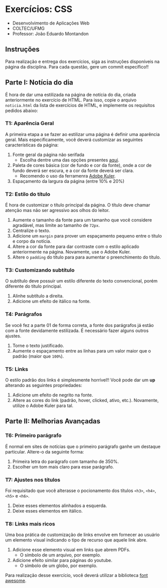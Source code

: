 # Exercícios: CSS

* Desenvolvimento de Aplicações Web
* COLTEC/UFMG
* Professor: João Eduardo Montandon

## Instruções

Para realização e entrega dos exercícios, siga as instruções disponíveis na página da disciplina.
Para cada questão, gere um commit específico!!

## Parte I: Notícia do dia

É hora de dar uma estilizada na página de notícia do dia, criada anteriormente no exercício de HTML.
Para isso, copie o arquivo `noticia.html` da lista de exercícios de HTML, e implemente os requisitos pedidos abaixo:

### T1: Aparência Geral

A primeira etapa a se fazer ao estilizar uma página é definir uma aparência geral. 
Mais especificamente, você deverá customizar as seguintes características da página:

1. Fonte geral da página não serifada
    * Escolha dentre uma das opções presentes [aqui](https://www.w3schools.com/cssref/css_websafe_fonts.asp).
2. Paleta de cores básica (cor de fundo e cor da fonte), onde a cor de fundo deverá ser escura, e a cor da fonte deverá ser clara.
    * Recomendo o uso da ferramenra [Adobe Kuler](https://color.adobe.com).
3. Espaçamento da largura da página (entre 10% e 20%)


### T2: Estilo do título

É hora de customizar o título principal da página. 
O título deve chamar atenção mas não ser agressivo aos olhos do leitor.

1. Aumente o tamanho da fonte para um tamanho que você considere agradável, mas limite ao tamanho de `72px`.
2. Centralize o texto.
3. Adicione um `margin` para prover um espaçamento pequeno entre o título e corpo da notícia.
4. Altere a cor da fonte para dar contraste com o estilo aplicado anteriormente na página. Novamente, use o Adobe Kuler.
5. Altere o `padding` do título para para aumentar o preenchimento do título.

### T3: Customizando subtítulo

O subtítulo deve possuir um estilo diferente do texto convencional, porém diferente do título principal.

1. Alinhe subtítulo a direita.
2. Adicione um efeito de itálico na fonte.

### T4: Parágrafos

Se você fez a parte 01 de forma correta, a fonte dos parágrafos já estão com a fonte devidamente estilizada. 
É necessário fazer alguns outros ajustes.

1. Torne o texto justificado.
2. Aumente o espaçamento entre as linhas para um valor maior que o padrão (maior que `100%`).

### T5: Links

O estilo padrão dos links é simplesmente horrível!! 
Você pode dar um **up** alterando as seguintes propriedades:

1. Adicione um efeito de negrito na fonte.
2. Altere as cores do link (padrão, hover, clicked, ativo, etc.). Novamente, utilize o Adobe Kuler para tal.

## Parte II: Melhorias Avançadas

### T6: Primeiro parágrafo

É normal em sites de notícias que o primeiro parágrafo ganhe um destaque particular. 
Altere-o da seguinte forma:

1. Primeira letra do parágrafo com tamanho de 350%.
2. Escolher um tom mais claro para esse parágrafo.

### T7: Ajustes nos títulos

Foi requisitado que você alterasse o pocionamento dos títulos `<h3>`, `<h4>`, `<h5>` e `<h6>`.

1. Deixe esses elementos alinhados a esquerda.
2. Deixe esses elementos em itálico.

### T8: Links mais ricos

Uma boa prática de customização de links envolve em fornecer ao usuário um elemento visual indicando o tipo de recurso que aquele link abre. 

1. Adicione esse elemento visual em links que abrem PDFs.
    * O símbolo de um arquivo, por exemplo.
2. Adicione efeito similar para páginas do youtube. 
    * O símbolo de um globo, por exemplo.


Para realização desse exercício, você deverá utilizar a biblioteca [font awesome](http://fontawesome.io/).